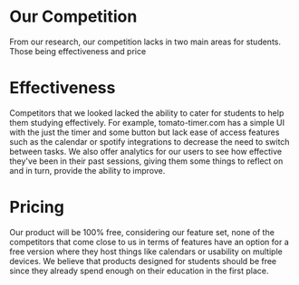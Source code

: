 # Our Competition

From our research, our competition lacks in two main areas for students. Those being effectiveness and price

# Effectiveness

Competitors that we looked lacked the ability to cater for students to help them studying effectively. For example, tomato-timer.com has a simple UI with the just the timer and some button but lack ease of access features such as the calendar or spotify integrations to decrease the need to switch between tasks. We also offer analytics for our users to see how effective they've been in their past sessions, giving them some things to reflect on and in turn, provide the ability to improve.

# Pricing

Our product will be 100% free, considering our feature set, none of the competitors that come close to us in terms of features have an option for a free version where they host things like calendars or usability on multiple devices. We believe that products designed for students should be free since they already spend enough on their education in the first place.